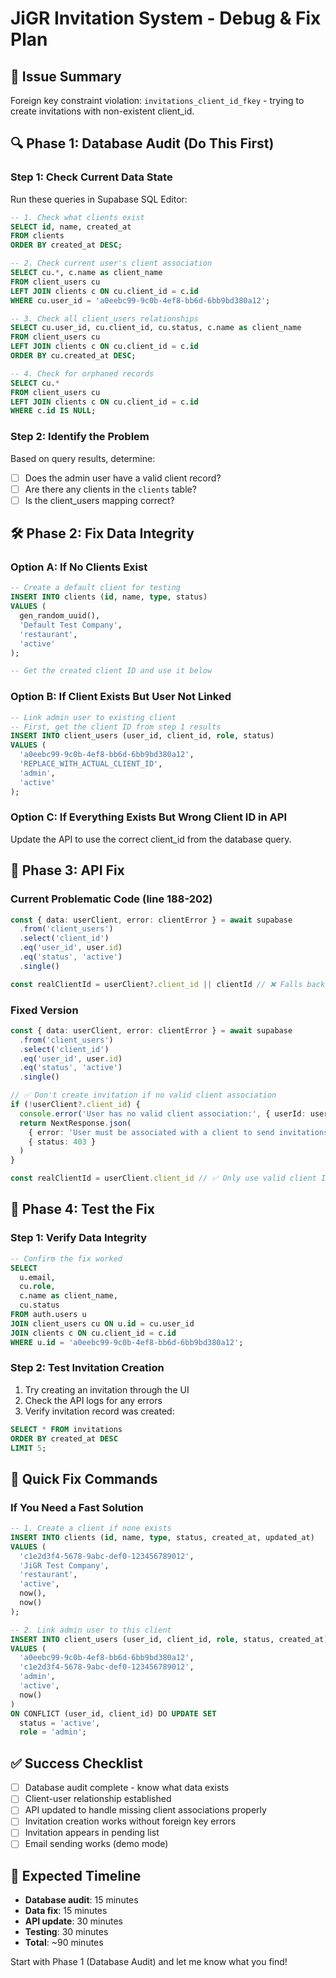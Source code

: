 # JiGR Invitation System - Debug & Fix Plan

## 🎯 Issue Summary
Foreign key constraint violation: `invitations_client_id_fkey` - trying to create invitations with non-existent client_id.

## 🔍 Phase 1: Database Audit (Do This First)

### Step 1: Check Current Data State
Run these queries in Supabase SQL Editor:

```sql
-- 1. Check what clients exist
SELECT id, name, created_at 
FROM clients 
ORDER BY created_at DESC;

-- 2. Check current user's client association
SELECT cu.*, c.name as client_name
FROM client_users cu
LEFT JOIN clients c ON cu.client_id = c.id
WHERE cu.user_id = 'a0eebc99-9c0b-4ef8-bb6d-6bb9bd380a12';

-- 3. Check all client_users relationships
SELECT cu.user_id, cu.client_id, cu.status, c.name as client_name
FROM client_users cu
LEFT JOIN clients c ON cu.client_id = c.id
ORDER BY cu.created_at DESC;

-- 4. Check for orphaned records
SELECT cu.*
FROM client_users cu
LEFT JOIN clients c ON cu.client_id = c.id
WHERE c.id IS NULL;
```

### Step 2: Identify the Problem
Based on query results, determine:
- [ ] Does the admin user have a valid client record?
- [ ] Are there any clients in the `clients` table?
- [ ] Is the client_users mapping correct?

## 🛠️ Phase 2: Fix Data Integrity

### Option A: If No Clients Exist
```sql
-- Create a default client for testing
INSERT INTO clients (id, name, type, status)
VALUES (
  gen_random_uuid(),
  'Default Test Company',
  'restaurant',
  'active'
);

-- Get the created client ID and use it below
```

### Option B: If Client Exists But User Not Linked
```sql
-- Link admin user to existing client
-- First, get the client ID from step 1 results
INSERT INTO client_users (user_id, client_id, role, status)
VALUES (
  'a0eebc99-9c0b-4ef8-bb6d-6bb9bd380a12',
  'REPLACE_WITH_ACTUAL_CLIENT_ID',
  'admin',
  'active'
);
```

### Option C: If Everything Exists But Wrong Client ID in API
Update the API to use the correct client_id from the database query.

## 🔧 Phase 3: API Fix

### Current Problematic Code (line 188-202)
```typescript
const { data: userClient, error: clientError } = await supabase
  .from('client_users')
  .select('client_id')
  .eq('user_id', user.id)
  .eq('status', 'active')
  .single()

const realClientId = userClient?.client_id || clientId // ❌ Falls back to invalid ID
```

### Fixed Version
```typescript
const { data: userClient, error: clientError } = await supabase
  .from('client_users')
  .select('client_id')
  .eq('user_id', user.id)
  .eq('status', 'active')
  .single()

// ✅ Don't create invitation if no valid client association
if (!userClient?.client_id) {
  console.error('User has no valid client association:', { userId: user.id, clientError })
  return NextResponse.json(
    { error: 'User must be associated with a client to send invitations' },
    { status: 403 }
  )
}

const realClientId = userClient.client_id // ✅ Only use valid client ID
```

## 🧪 Phase 4: Test the Fix

### Step 1: Verify Data Integrity
```sql
-- Confirm the fix worked
SELECT 
  u.email,
  cu.role,
  c.name as client_name,
  cu.status
FROM auth.users u
JOIN client_users cu ON u.id = cu.user_id
JOIN clients c ON cu.client_id = c.id
WHERE u.id = 'a0eebc99-9c0b-4ef8-bb6d-6bb9bd380a12';
```

### Step 2: Test Invitation Creation
1. Try creating an invitation through the UI
2. Check the API logs for any errors
3. Verify invitation record was created:

```sql
SELECT * FROM invitations 
ORDER BY created_at DESC 
LIMIT 5;
```

## 🚀 Quick Fix Commands

### If You Need a Fast Solution
```sql
-- 1. Create a client if none exists
INSERT INTO clients (id, name, type, status, created_at, updated_at)
VALUES (
  'c1e2d3f4-5678-9abc-def0-123456789012',
  'JiGR Test Company', 
  'restaurant',
  'active',
  now(),
  now()
);

-- 2. Link admin user to this client
INSERT INTO client_users (user_id, client_id, role, status, created_at)
VALUES (
  'a0eebc99-9c0b-4ef8-bb6d-6bb9bd380a12',
  'c1e2d3f4-5678-9abc-def0-123456789012',
  'admin',
  'active',
  now()
)
ON CONFLICT (user_id, client_id) DO UPDATE SET
  status = 'active',
  role = 'admin';
```

## ✅ Success Checklist
- [ ] Database audit complete - know what data exists
- [ ] Client-user relationship established
- [ ] API updated to handle missing client associations properly  
- [ ] Invitation creation works without foreign key errors
- [ ] Invitation appears in pending list
- [ ] Email sending works (demo mode)

## 🎯 Expected Timeline
- **Database audit**: 15 minutes
- **Data fix**: 15 minutes  
- **API update**: 30 minutes
- **Testing**: 30 minutes
- **Total**: ~90 minutes

Start with Phase 1 (Database Audit) and let me know what you find!